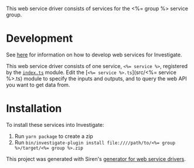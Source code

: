 This web service driver consists of services for the <%= group %> service group.

# Development
See [here](https://www.npmjs.com/package/@sirensolutions/web-service-interface) for information on how to develop web services for Investigate.

This web service driver consists of one service, `<%= service %>`, registered by the [`index.ts`](src/index.ts) module. Edit the [`<%= service %>.ts`](src/<%= service %>.ts) module to specify the inputs and outputs, and to query the web API you want to get data from.

# Installation
To install these services into Investigate:
1. Run `yarn package` to create a zip
1. Run `bin/investigate-plugin install file:////path/to/<%= group %>/target/<%= group %>.zip`

This project was generated with Siren's [generator for web service drivers](https://www.npmjs.com/package/@sirensolutions/generator-web-service).
